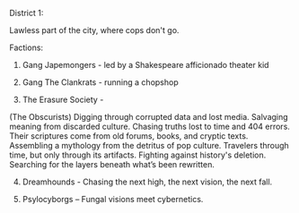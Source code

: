 District 1:

Lawless part of the city, where cops don't go.

Factions:

1) Gang Japemongers - led by a Shakespeare afficionado theater kid

2) Gang The Clankrats - running a chopshop

3) The Erasure Society -

(The Obscurists)
Digging through corrupted data and lost media.
Salvaging meaning from discarded culture.
Chasing truths lost to time and 404 errors.
Their scriptures come from old forums, books, and cryptic texts.
Assembling a mythology from the detritus of pop culture.
Travelers through time, but only through its artifacts.
Fighting against history's deletion.
Searching for the layers beneath what’s been rewritten.

4) Dreamhounds - Chasing the next high, the next vision, the next fall.

5) Psylocyborgs – Fungal visions meet cybernetics.

